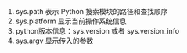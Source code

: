 
1. sys.path 表示 Python 搜索模块的路径和查找顺序
2. sys.platform 显示当前操作系统信息
3. python版本信息：sys.version 或者 sys.version_info
4. sys.argv 显示传入的参数